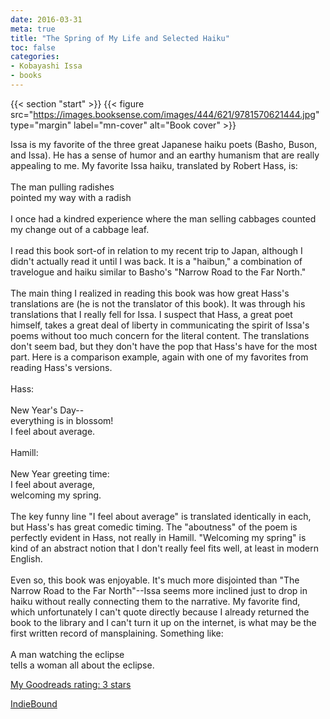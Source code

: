 ```yaml
---
date: 2016-03-31
meta: true
title: "The Spring of My Life and Selected Haiku"
toc: false
categories:
- Kobayashi Issa
- books
---
```


{{< section "start" >}}
{{< figure src="https://images.booksense.com/images/444/621/9781570621444.jpg" type="margin" label="mn-cover" alt="Book cover" >}}

Issa is my favorite of the three great Japanese haiku poets (Basho, Buson, and Issa). He has a sense of humor and an earthy humanism that are really appealing to me. My favorite Issa haiku, translated by Robert Hass, is:<br /><br />The man pulling radishes<br />pointed my way with a radish<br /><br />I once had a kindred experience where the man selling cabbages counted my change out of a cabbage leaf.<br /><br />I read this book sort-of in relation to my recent trip to Japan, although I didn't actually read it until I was back. It is a "haibun," a combination of travelogue and haiku similar to Basho's "Narrow Road to the Far North." <br /><br />The main thing I realized in reading this book was how great Hass's translations are (he is not the translator of this book). It was through his translations that I really fell for Issa. I suspect that Hass, a great poet himself, takes a great deal of liberty in communicating the spirit of Issa's poems without too much concern for the literal content. The translations don't seem bad, but they don't have the pop that Hass's have for the most part. Here is a comparison example, again with one of my favorites from reading Hass's versions.<br /><br />Hass:<br /><br />New Year's Day--<br />everything is in blossom!<br />I feel about average.<br /><br />Hamill:<br /><br />New Year greeting time:<br />I feel about average,<br />welcoming my spring.<br /><br />The key funny line "I feel about average" is translated identically in each, but Hass's has great comedic timing. The "aboutness" of the poem is perfectly evident in Hass, not really in Hamill. "Welcoming my spring" is kind of an abstract notion that I don't really feel fits well, at least in modern English.<br /><br />Even so, this book was enjoyable. It's much more disjointed than "The Narrow Road to the Far North"--Issa seems more inclined just to drop in haiku without really connecting them to the narrative. My favorite find, which unfortunately I can't quote directly because I already returned the book to the library and I can't turn it up on the internet, is what may be the first written record of mansplaining. Something like:<br /><br />A man watching the eclipse<br />tells a woman all about the eclipse.

[My Goodreads rating: 3 stars](https://www.goodreads.com/review/show/1592105940)  

[IndieBound](https://www.indiebound.org/book/9781570621444)
